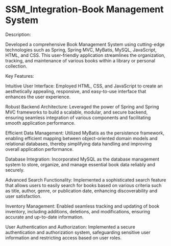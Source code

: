 # SSM_Integration-Book Management System

Description:

Developed a comprehensive Book Management System using cutting-edge technologies such as Spring, Spring MVC, MyBatis, MySQL, JavaScript, HTML, and CSS. This user-friendly application streamlines the organization, tracking, and maintenance of various books within a library or personal collection.

Key Features:

<p>Intuitive User Interface: Employed HTML, CSS, and JavaScript to create an aesthetically appealing, responsive, and easy-to-use interface that enhances the user experience.</p>
<p>Robust Backend Architecture: Leveraged the power of Spring and Spring MVC frameworks to build a scalable, modular, and secure backend, ensuring seamless integration of various components and facilitating smooth application performance.</p>
<p>Efficient Data Management: Utilized MyBatis as the persistence framework, enabling efficient mapping between object-oriented domain models and relational databases, thereby simplifying data handling and improving overall application performance.</p>
<p>Database Integration: Incorporated MySQL as the database management system to store, organize, and manage essential book data reliably and securely.</p>
<p>Advanced Search Functionality: Implemented a sophisticated search feature that allows users to easily search for books based on various criteria such as title, author, genre, or publication date, enhancing discoverability and user satisfaction.</p>
Inventory Management: Enabled seamless tracking and updating of book inventory, including additions, deletions, and modifications, ensuring accurate and up-to-date information.</p>
<p>User Authentication and Authorization: Implemented a secure authentication and authorization system, safeguarding sensitive user information and restricting access based on user roles.</p>
